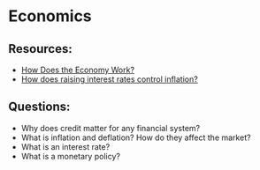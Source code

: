 # Economics


## Resources:

* [How Does the Economy Work?](https://academy.binance.com/en/articles/how-does-the-economy-work)
* [How does raising interest rates control inflation?](https://www.youtube.com/watch?v=R8VBRCs2jTU)

## Questions:

* Why does credit matter for any financial system?
* What is inflation and deflation? How do they affect the market?
* What is an interest rate?
* What is a monetary policy?
